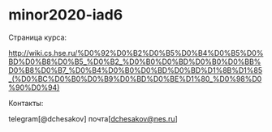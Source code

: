 # minor2020-iad6

Страница курса:

http://wiki.cs.hse.ru/%D0%92%D0%B2%D0%B5%D0%B4%D0%B5%D0%BD%D0%B8%D0%B5_%D0%B2_%D0%B0%D0%BD%D0%B0%D0%BB%D0%B8%D0%B7_%D0%B4%D0%B0%D0%BD%D0%BD%D1%8B%D1%85_(%D0%BC%D0%B0%D0%B9%D0%BD%D0%BE%D1%80_%D0%98%D0%90%D0%94)

Контакты:

telegram[@dchesakov]
почта[dchesakov@nes.ru]



